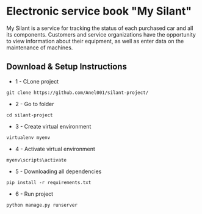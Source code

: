 # Electronic service book "My Silant"
My Silant is a service for tracking the status of each purchased car and all its components. Customers and service organizations have the opportunity to view information about their equipment, as well as enter data on the maintenance of machines.

## Download & Setup Instructions
* 1 - CLone project
```
git clone https://github.com/Anel001/silant-project/
```
* 2 - Go to folder
```
cd silant-project
```
* 3 - Create virtual environment
```
virtualenv myenv
```
* 4 - Activate virtual environment
```
myenv\scripts\activate
```
* 5 - Downloading all dependencies
```
pip install -r requirements.txt
```
* 6 - Run project
```
python manage.py runserver
```
